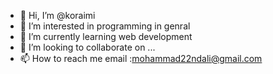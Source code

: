 - 👋 Hi, I’m @koraimi
- 👀 I’m interested in programming in genral
- 🌱 I’m currently learning web development
- 💞️ I’m looking to collaborate on ...
- 📫 How to reach me email :mohammad22ndali@gmail.com

<!---
koraimi/koraimi is a ✨ special ✨ repository because its `README.md` (this file) appears on your GitHub profile.
You can click the Preview link to take a look at your changes.
--->
